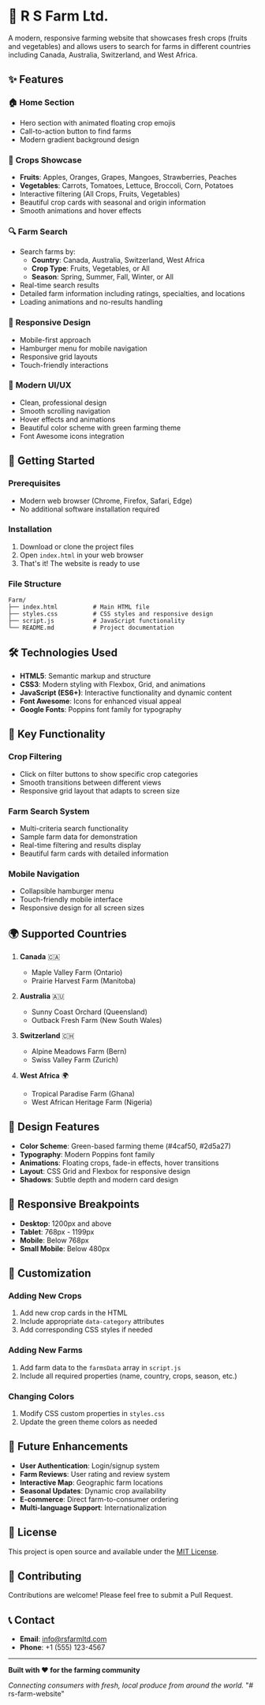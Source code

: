 # 🌾 R S Farm Ltd.

A modern, responsive farming website that showcases fresh crops (fruits and vegetables) and allows users to search for farms in different countries including Canada, Australia, Switzerland, and West Africa.

## ✨ Features

### 🏠 **Home Section**
- Hero section with animated floating crop emojis
- Call-to-action button to find farms
- Modern gradient background design

### 🍎 **Crops Showcase**
- **Fruits**: Apples, Oranges, Grapes, Mangoes, Strawberries, Peaches
- **Vegetables**: Carrots, Tomatoes, Lettuce, Broccoli, Corn, Potatoes
- Interactive filtering (All Crops, Fruits, Vegetables)
- Beautiful crop cards with seasonal and origin information
- Smooth animations and hover effects

### 🔍 **Farm Search**
- Search farms by:
  - **Country**: Canada, Australia, Switzerland, West Africa
  - **Crop Type**: Fruits, Vegetables, or All
  - **Season**: Spring, Summer, Fall, Winter, or All
- Real-time search results
- Detailed farm information including ratings, specialties, and locations
- Loading animations and no-results handling

### 📱 **Responsive Design**
- Mobile-first approach
- Hamburger menu for mobile navigation
- Responsive grid layouts
- Touch-friendly interactions

### 🎨 **Modern UI/UX**
- Clean, professional design
- Smooth scrolling navigation
- Hover effects and animations
- Beautiful color scheme with green farming theme
- Font Awesome icons integration

## 🚀 Getting Started

### Prerequisites
- Modern web browser (Chrome, Firefox, Safari, Edge)
- No additional software installation required

### Installation
1. Download or clone the project files
2. Open `index.html` in your web browser
3. That's it! The website is ready to use

### File Structure
```
Farm/
├── index.html          # Main HTML file
├── styles.css          # CSS styles and responsive design
├── script.js           # JavaScript functionality
└── README.md           # Project documentation
```

## 🛠️ Technologies Used

- **HTML5**: Semantic markup and structure
- **CSS3**: Modern styling with Flexbox, Grid, and animations
- **JavaScript (ES6+)**: Interactive functionality and dynamic content
- **Font Awesome**: Icons for enhanced visual appeal
- **Google Fonts**: Poppins font family for typography

## 🎯 Key Functionality

### Crop Filtering
- Click on filter buttons to show specific crop categories
- Smooth transitions between different views
- Responsive grid layout that adapts to screen size

### Farm Search System
- Multi-criteria search functionality
- Sample farm data for demonstration
- Real-time filtering and results display
- Beautiful farm cards with detailed information

### Mobile Navigation
- Collapsible hamburger menu
- Touch-friendly mobile interface
- Responsive design for all screen sizes

## 🌍 Supported Countries

1. **Canada** 🇨🇦
   - Maple Valley Farm (Ontario)
   - Prairie Harvest Farm (Manitoba)

2. **Australia** 🇦🇺
   - Sunny Coast Orchard (Queensland)
   - Outback Fresh Farm (New South Wales)

3. **Switzerland** 🇨🇭
   - Alpine Meadows Farm (Bern)
   - Swiss Valley Farm (Zurich)

4. **West Africa** 🌍
   - Tropical Paradise Farm (Ghana)
   - West African Heritage Farm (Nigeria)

## 🎨 Design Features

- **Color Scheme**: Green-based farming theme (#4caf50, #2d5a27)
- **Typography**: Modern Poppins font family
- **Animations**: Floating crops, fade-in effects, hover transitions
- **Layout**: CSS Grid and Flexbox for responsive design
- **Shadows**: Subtle depth and modern card design

## 📱 Responsive Breakpoints

- **Desktop**: 1200px and above
- **Tablet**: 768px - 1199px
- **Mobile**: Below 768px
- **Small Mobile**: Below 480px

## 🔧 Customization

### Adding New Crops
1. Add new crop cards in the HTML
2. Include appropriate `data-category` attributes
3. Add corresponding CSS styles if needed

### Adding New Farms
1. Add farm data to the `farmsData` array in `script.js`
2. Include all required properties (name, country, crops, season, etc.)

### Changing Colors
1. Modify CSS custom properties in `styles.css`
2. Update the green theme colors as needed

## 🌟 Future Enhancements

- **User Authentication**: Login/signup system
- **Farm Reviews**: User rating and review system
- **Interactive Map**: Geographic farm locations
- **Seasonal Updates**: Dynamic crop availability
- **E-commerce**: Direct farm-to-consumer ordering
- **Multi-language Support**: Internationalization

## 📄 License

This project is open source and available under the [MIT License](LICENSE).

## 🤝 Contributing

Contributions are welcome! Please feel free to submit a Pull Request.

## 📞 Contact

- **Email**: info@rsfarmltd.com
- **Phone**: +1 (555) 123-4567

---

**Built with ❤️ for the farming community**

*Connecting consumers with fresh, local produce from around the world.*
"# rs-farm-website" 

